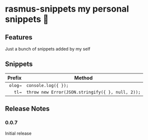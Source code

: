 # rasmus-snippets my personal snippets 👷‍

## Features

Just a bunch of snippets added by my self

## Snippets

| Prefix  | Method                                              |
| ------: | --------------------------------------------------- |
| `olog→`  | `console.log({ });`                   |
| `tl→`  | `throw new Error(JSON.stringify({ }, null, 2));`                   |

## Release Notes

### 0.0.7

Initial release
